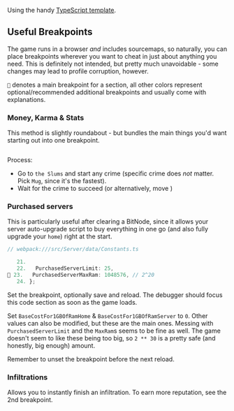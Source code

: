 
Using the handy [TypeScript template](https://github.com/bitburner-official/typescript-template).

## Useful Breakpoints
The game runs in a browser *and* includes sourcemaps, so naturally, you can place breakpoints wherever you want to cheat in just about anything you need.
This is definitely not intended, but pretty much unavoidable - some changes may lead to profile corruption, however.

`🔴` denotes a main breakpoint for a section, all other colors represent optional/recommended additional breakpoints and usually come with explanations.

### Money, Karma & Stats
This method is slightly roundabout - but bundles the main things you'd want starting out into one breakpoint.
```ts

```
Process: 
- Go to `the Slums` and start any crime (specific crime does *not* matter. Pick `Mug`, since it's the fastest).
- Wait for the crime to succeed (or alternatively, move )

### Purchased servers
This is particularly useful after clearing a BitNode, since it allows your server auto-upgrade script to buy everything in one go (and also fully upgrade your `home`) right at the start.
```ts
// webpack:///src/Server/data/Constants.ts

   21.
   22.   PurchasedServerLimit: 25,
🔴 23.   PurchasedServerMaxRam: 1048576, // 2^20
   24. };
```
Set the breakpoint, optionally save and reload. The debugger should focus this code section as soon as the game loads.

Set `BaseCostFor1GBOfRamHome` & `BaseCostFor1GBOfRamServer` to `0`. Other values can also be modified, but these are the main ones. Messing with `PurchasedServerLimit` and the `MaxRam`s seems to be fine as well. The game doesn't seem to like these being too big, so `2 ** 30` is a pretty safe (and honestly, big enough) amount.
<!-- TODO: Test with Number.MAX_SAFE_INTEGER -->

Remember to unset the breakpoint before the next reload.

### Infiltrations
Allows you to instantly finish an infiltration. To earn more reputation, see the 2nd breakpoint.
```tsx

```